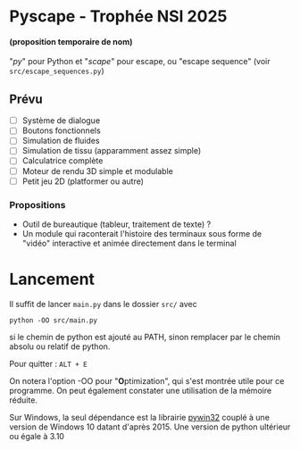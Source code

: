 # Pyscape - Trophée NSI 2025
#### (proposition **temporaire** de nom)
"*py*" pour Python et "*scape*" pour escape, ou "escape sequence" (voir `src/escape_sequences.py`)
## Prévu
- [ ] Système de dialogue
- [ ] Boutons fonctionnels
- [ ] Simulation de fluides
- [ ] Simulation de tissu (apparamment assez simple)
- [ ] Calculatrice complète
- [ ] Moteur de rendu 3D simple et modulable
- [ ] Petit jeu 2D (platformer ou autre)

### Propositions
- Outil de bureautique (tableur, traitement de texte) ?
- Un module qui raconterait l'histoire des terminaux sous forme de "vidéo" interactive et animée directement dans le terminal

# Lancement
Il suffit de lancer `main.py` dans le dossier `src/` avec

	python -OO src/main.py

si le chemin de python est ajouté au PATH, sinon remplacer par le chemin absolu ou relatif de python.

Pour quitter : `ALT + E`

On notera l'option -OO pour "**O**ptimization", qui s'est montrée utile pour ce programme. On peut également constater une utilisation de la mémoire réduite.

Sur Windows, la seul dépendance est la librairie [pywin32](https://pypi.org/project/pywin32/) couplé à une version de Windows 10 datant d'après 2015.
Une version de python ultérieur ou égale à 3.10
